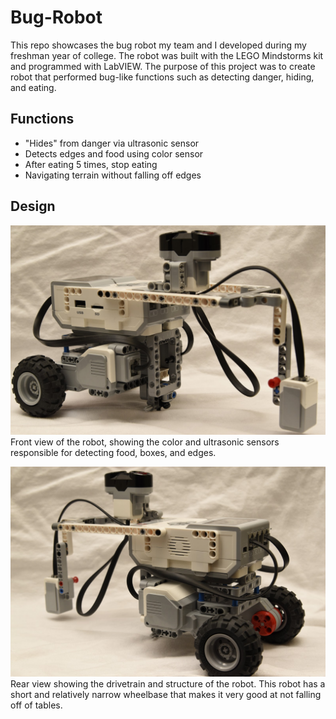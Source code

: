 # Bug-Robot
This repo showcases the bug robot my team and I developed during my freshman year of college. The robot was built with the LEGO Mindstorms kit and programmed with LabVIEW. The purpose of this project was to create robot that performed bug-like functions such as detecting danger, hiding, and eating.

## Functions
 * "Hides" from danger via ultrasonic sensor
 * Detects edges and food using color sensor
 * After eating 5 times, stop eating
 * Navigating terrain without falling off edges

## Design
![image](images/bug1.JPG)
Front view of the robot, showing the color and ultrasonic sensors responsible for detecting food, boxes, and edges.  


![image](images/bug2.JPG)
Rear view showing the drivetrain and structure of the robot. This robot has a short and relatively narrow wheelbase that makes it very good at not falling off of tables.
